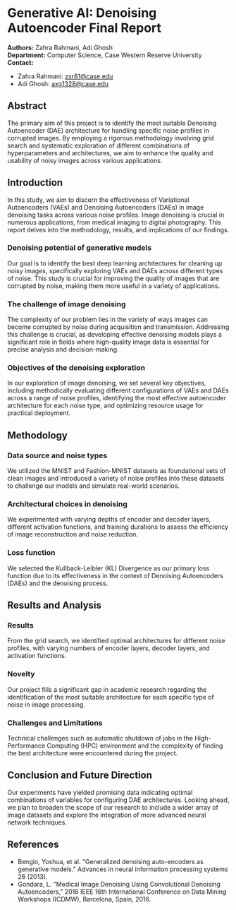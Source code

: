 # Generative AI: Denoising Autoencoder Final Report

**Authors:** Zahra Rahmani, Adi Ghosh  
**Department:** Computer Science, Case Western Reserve University  
**Contact:**  
- Zahra Rahmani: zxr81@case.edu  
- Adi Ghosh: axg1328@case.edu  

## Abstract
The primary aim of this project is to identify the most suitable Denoising Autoencoder (DAE) architecture for handling specific noise profiles in corrupted images. By employing a rigorous methodology involving grid search and systematic exploration of different combinations of hyperparameters and architectures, we aim to enhance the quality and usability of noisy images across various applications.

## Introduction
In this study, we aim to discern the effectiveness of Variational Autoencoders (VAEs) and Denoising Autoencoders (DAEs) in image denoising tasks across various noise profiles. Image denoising is crucial in numerous applications, from medical imaging to digital photography. This report delves into the methodology, results, and implications of our findings.

### Denoising potential of generative models
Our goal is to identify the best deep learning architectures for cleaning up noisy images, specifically exploring VAEs and DAEs across different types of noise. This study is crucial for improving the quality of images that are corrupted by noise, making them more useful in a variety of applications.

### The challenge of image denoising
The complexity of our problem lies in the variety of ways images can become corrupted by noise during acquisition and transmission. Addressing this challenge is crucial, as developing effective denoising models plays a significant role in fields where high-quality image data is essential for precise analysis and decision-making.

### Objectives of the denoising exploration
In our exploration of image denoising, we set several key objectives, including methodically evaluating different configurations of VAEs and DAEs across a range of noise profiles, identifying the most effective autoencoder architecture for each noise type, and optimizing resource usage for practical deployment.

## Methodology
### Data source and noise types
We utilized the MNIST and Fashion-MNIST datasets as foundational sets of clean images and introduced a variety of noise profiles into these datasets to challenge our models and simulate real-world scenarios.

### Architectural choices in denoising
We experimented with varying depths of encoder and decoder layers, different activation functions, and training durations to assess the efficiency of image reconstruction and noise reduction.

### Loss function
We selected the Kullback-Leibler (KL) Divergence as our primary loss function due to its effectiveness in the context of Denoising Autoencoders (DAEs) and the denoising process.

## Results and Analysis
### Results
From the grid search, we identified optimal architectures for different noise profiles, with varying numbers of encoder layers, decoder layers, and activation functions.

### Novelty
Our project fills a significant gap in academic research regarding the identification of the most suitable architecture for each specific type of noise in image processing.

### Challenges and Limitations
Technical challenges such as automatic shutdown of jobs in the High-Performance Computing (HPC) environment and the complexity of finding the best architecture were encountered during the project.

## Conclusion and Future Direction
Our experiments have yielded promising data indicating optimal combinations of variables for configuring DAE architectures. Looking ahead, we plan to broaden the scope of our research to include a wider array of image datasets and explore the integration of more advanced neural network techniques.

## References
- Bengio, Yoshua, et al. "Generalized denoising auto-encoders as generative models." Advances in neural information processing systems 26 (2013).
- Gondara, L. "Medical Image Denoising Using Convolutional Denoising Autoencoders," 2016 IEEE 16th International Conference on Data Mining Workshops (ICDMW), Barcelona, Spain, 2016.
